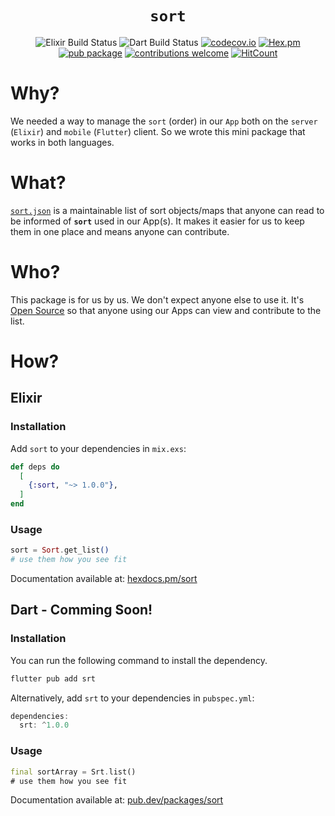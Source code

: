 <div align="center">

# `sort`

![Elixir Build Status](https://img.shields.io/github/actions/workflow/status/dwyl/sort/elixir.yml?label=Elixir&style=flat-square)
![Dart Build Status](https://img.shields.io/github/actions/workflow/status/dwyl/sort/dart.yml?label=Dart&style=flat-square)
[![codecov.io](https://img.shields.io/codecov/c/github/dwyl/sort/main.svg?style=flat-square)](http://codecov.io/github/dwyl/sort?branch=main)
[![Hex.pm](https://img.shields.io/hexpm/v/sort?color=brightgreen&style=flat-square)](https://hex.pm/packages/sort)
[![pub package](https://img.shields.io/pub/v/sort.svg?color=brightgreen&style=flat-square)](https://pub.dev/packages/sort)
[![contributions welcome](https://img.shields.io/badge/contributions-welcome-brightgreen.svg?style=flat-square)](https://github.com/dwyl/sort#contributing)
[![HitCount](http://hits.dwyl.com/dwyl/sort.svg)](http://hits.dwyl.com/dwyl/sort)

</div>

# Why?

We needed a way to manage the `sort` (order) 
in our `App` both on the `server` (`Elixir`) and `mobile` (`Flutter`) client.
So we wrote this mini package that works in both languages.

# What?

[`sort.json`](https://github.com/dwyl/sort/blob/main/lib/sort.json)
is a maintainable list of sort objects/maps
that anyone can read 
to be informed of **`sort`**
used in our App(s).
It makes it easier for us to keep them
in one place 
and means 
anyone can contribute.

# Who?

This package is for us by us.
We don't expect anyone else to use it.
It's 
[Open Source](https://github.com/dwyl/intellectual-property)
so that
anyone using our Apps can view 
and contribute to the list.

# How?

## Elixir

### Installation

Add `sort` 
to your dependencies 
in `mix.exs`:

```elixir
def deps do
  [
    {:sort, "~> 1.0.0"},
  ]
end
```

### Usage

```elixir
sort = Sort.get_list()
# use them how you see fit
```

Documentation available at: 
[hexdocs.pm/sort](https://hexdocs.pm/sort)



## Dart - Comming Soon!

### Installation

You can run the following command
to install the dependency.

```sh
flutter pub add srt
```

Alternatively,
add `srt` 
to your dependencies 
in `pubspec.yml`:

```dart
dependencies:
  srt: ^1.0.0
```

### Usage

```dart
final sortArray = Srt.list()
# use them how you see fit
```

Documentation available at: 
[pub.dev/packages/sort](https://pub.dev/packages/sort)
